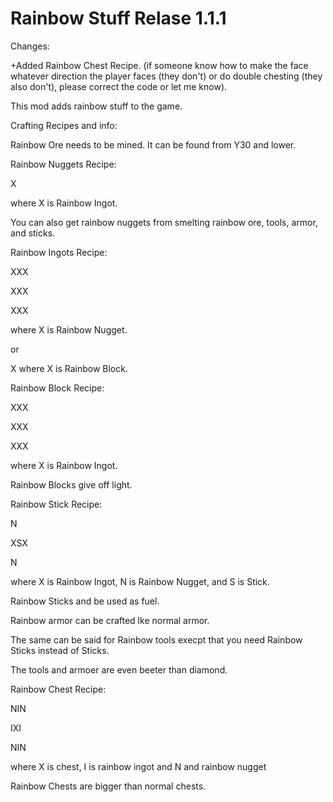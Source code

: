 # Rainbow Stuff Relase 1.1.1

Changes:

+Added Rainbow Chest Recipe. (if someone know how to make the face whatever direction the player faces (they don't) or do double chesting (they also don't), please correct the code or let me know).

This mod adds rainbow stuff to the game.

Crafting Recipes and info: 

Rainbow Ore needs to be mined. It can be found from Y30 and lower.

Rainbow Nuggets Recipe: 

X 

where X is Rainbow Ingot. 

You can also get rainbow nuggets from smelting rainbow ore, tools, armor, and sticks.

Rainbow Ingots Recipe: 

XXX 

XXX 

XXX 

where X is Rainbow Nugget. 

or 

X where X is Rainbow Block.

Rainbow Block Recipe: 

XXX 

XXX 

XXX 

where X is Rainbow Ingot.

Rainbow Blocks give off light.

Rainbow Stick Recipe: 

N 

XSX 

N 

where X is Rainbow Ingot, N is Rainbow Nugget, and S is Stick.

Rainbow Sticks and be used as fuel.

Rainbow armor can be crafted lke normal armor.

The same can be said for Rainbow tools execpt that you need Rainbow Sticks instead of Sticks.

The tools and armoer are even beeter than diamond.

Rainbow Chest Recipe:

NIN

IXI

NIN

where X is chest, I is rainbow ingot and N and rainbow nugget

Rainbow Chests are bigger than normal chests.